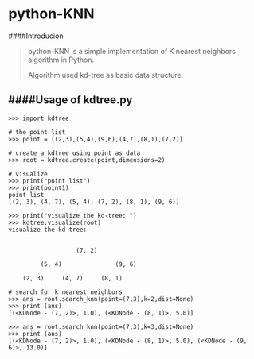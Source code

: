 python-KNN
===

####Introducion
> python-KNN is a simple implementation of K nearest
> neighbors algorithm in Python.
> 
> Algorithm used kd-tree as basic data structure.

####Usage of kdtree.py
----
	>>> import kdtree
	
	# the point list
	>>> point = [(2,3),(5,4),(9,6),(4,7),(8,1),(7,2)]
	
	# create a kdtree using point as data
	>>> root = kdtree.create(point,dimensions=2)
	
	# visualize
	>>> print("point list")
    >>> print(point1)
    point list
	[(2, 3), (4, 7), (5, 4), (7, 2), (8, 1), (9, 6)]
    
    >>> print("visualize the kd-tree: ")
    >>> kdtree.visualize(root)
    visualize the kd-tree: 


                       (7, 2)                  

             (5, 4)               (9, 6)        

        (2, 3)     (4, 7)     (8, 1)
    
    # search for k nearest neighbors
    >>> ans = root.search_knn(point=(7,3),k=2,dist=None)
    >>> print (ans)
    [(<KDNode - (7, 2)>, 1.0), (<KDNode - (8, 1)>, 5.0)]
    
    >>> ans = root.search_knn(point=(7,3),k=3,dist=None)
    >>> print (ans)
    [(<KDNode - (7, 2)>, 1.0), (<KDNode - (8, 1)>, 5.0), (<KDNode - (9, 6)>, 13.0)]
    

